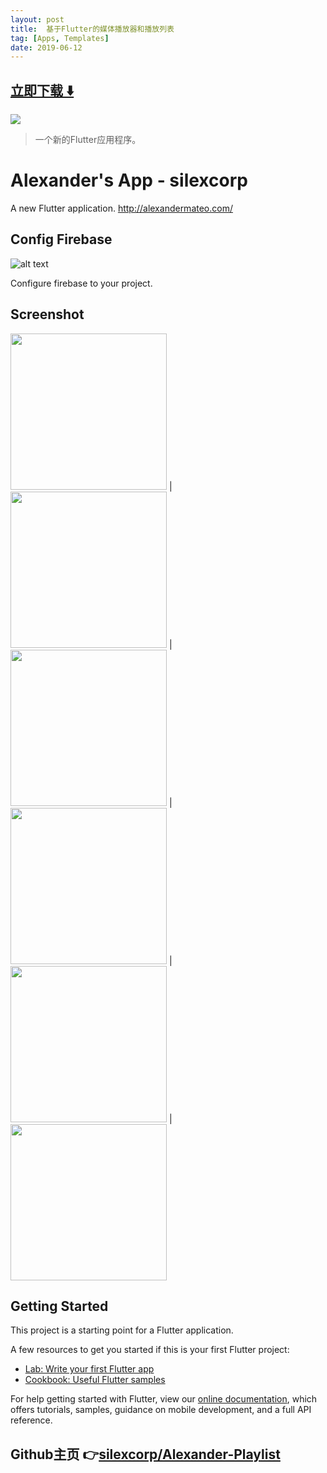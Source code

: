```yaml
---
layout: post
title:  基于Flutter的媒体播放器和播放列表
tag: [Apps, Templates]
date: 2019-06-12
---
```


 


## [立即下载 ️⬇️ ](https://codeload.github.com/silexcorp/Alexander-Playlist/zip/master) 


 
![](https://flutterawesome.com/content/images/2019/05/Alexander-Playlist.jpg)
 
>
> 一个新的Flutter应用程序。
>

 
# Alexander's App - silexcorp

A new Flutter application. http://alexandermateo.com/

## Config Firebase
![alt text](https://github.com/silexcorp/Alexander-Playlist/blob/master/screenshots/firebase-db.png)

Configure firebase to your project.

## Screenshot
<img src="https://github.com/silexcorp/Alexander-Playlist/blob/master/screenshots/Screenshot_20190430-090904.jpg" width="250"/> | <img src="https://github.com/silexcorp/Alexander-Playlist/blob/master/screenshots/Screenshot_20190430-090922.jpg" width="250"/> | <img src="https://github.com/silexcorp/Alexander-Playlist/blob/master/screenshots/Screenshot_20190430-090925.jpg" width="250"/> | <img src="https://github.com/silexcorp/Alexander-Playlist/blob/master/screenshots/Screenshot_20190430-090928.jpg" width="250"/> | <img src="https://github.com/silexcorp/Alexander-Playlist/blob/master/screenshots/Screenshot_20190430-084044.jpg" width="250"/> | <img src="https://github.com/silexcorp/Alexander-Playlist/blob/master/screenshots/Screenshot_20190430-084100.jpg" width="250"/>

## Getting Started

This project is a starting point for a Flutter application.

A few resources to get you started if this is your first Flutter project:

- [Lab: Write your first Flutter app](https://flutter.io/docs/get-started/codelab)
- [Cookbook: Useful Flutter samples](https://flutter.io/docs/cookbook)

For help getting started with Flutter, view our 
[online documentation](https://flutter.io/docs), which offers tutorials, 
samples, guidance on mobile development, and a full API reference.

## Github主页 👉[silexcorp/Alexander-Playlist](http://github.com/silexcorp/Alexander-Playlist)